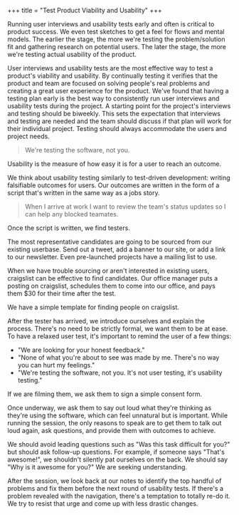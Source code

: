 +++
title = "Test Product Viability and Usability"
+++

Running user interviews and usability tests early and often is critical to product success. We even test sketches to get a feel for flows and mental models. The earlier the stage, the more we're testing the problem/solution fit and gathering research on potential users. The later the stage, the more we're testing actual usability of the product.

User interviews and usability tests are the most effective way to test a product's viability and usability. By continually testing it verifies that the product and team are focused on solving people's real problems and creating a great user experience for the product. We've found that having a testing plan early is the best way to consistently run user interviews and usability tests during the project. A starting point for the project's interviews and testing should be biweekly. This sets the expectation that interviews and testing are needed and the team should discuss if that plan will work for their individual project. Testing should always accommodate the users and project needs.

> We're testing the software, not you.

Usability is the measure of how easy it is for a user to reach an outcome.

We think about usability testing similarly to test-driven development: writing falsifiable outcomes for users. Our outcomes are written in the form of a script that's written in the same way as a jobs story.

> When I arrive at work I want to review the team's status updates so I can help any blocked teamates.

Once the script is written, we find testers.

The most representative candidates are going to be sourced from our existing userbase. Send out a tweet, add a banner to our site, or add a link to our newsletter. Even pre-launched projects have a mailing list to use.

When we have trouble sourcing or aren't interested in existing users, craigslist can be effective to find candidates. Our office manager puts a posting on craigslist, schedules them to come into our office, and pays them $30 for their time after the test.

We have a simple template for finding people on craigslist.

After the tester has arrived, we introduce ourselves and explain the process. There's no need to be strictly formal, we want them to be at ease. To have a relaxed user test, it's important to remind the user of a few things:

+ "We are looking for your honest feedback."
+ "None of what you're about to see was made by me. There's no way you can hurt my feelings."
+ "We're testing the software, not you. It's not user testing, it's usability testing."

If we are filming them, we ask them to sign a simple consent form.

Once underway, we ask them to say out loud what they're thinking as they're using the software, which can feel unnatural but is important. While running the session, the only reasons to speak are to get them to talk out loud again, ask questions, and provide them with outcomes to achieve.

We should avoid leading questions such as "Was this task difficult for you?" but should ask follow-up questions. For example, if someone says "That's awesome!", we shouldn't silently pat ourselves on the back. We should say "Why is it awesome for you?" We are seeking understanding.

After the session, we look back at our notes to identify the top handful of problems and fix them before the next round of usability tests. If there's a problem revealed with the navigation, there's a temptation to totally re-do it. We try to resist that urge and come up with less drastic changes.

